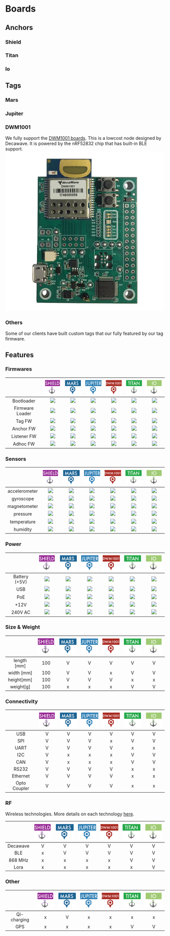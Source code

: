 # Boards

## Anchors
### Shield

### Titan

### Io

## Tags

### Mars

### Jupiter

### DWM1001
We fully support the [DWM1001 boards](https://www.decawave.com/product/dwm1001-module/). This is a lowcost node designed by Decawave.
It is powered  by the nRF52832 chip that has built-in BLE support. 
![DWM1001](./img/hw_dwm1001.jpg)

### Others
Some of our clients have built custom tags that our fully featured by our tag firmware.


## Features

### Firmwares
|                 | ![icon][shield]  |![icon][mars] | ![icon][jupiter] | ![icon][dwm1001] | ![icon][titan] | ![icon][io] |
|:---------------:|:-------------:|:--------:|:-----------:|:-------:|:-----------:|:--------:|
|    Bootloader   |   ![][V]       |     ![][V]    |      ![][V]      |    ![][V]    |     ![][V]     |    ![][V]   |
| Firmware Loader |   ![][V]       |     ![][V]    |      ![][V]      |    ![][x]    |     ![][V]     |    ![][V]   |
|      Tag FW     |   ![][V]       |     ![][V]    |      ![][V]      |    ![][V]    |     ![][x]     |    ![][x]   |
|    Anchor FW    |   ![][V]       |     ![][x]    |      ![][x]      |    ![][x]    |     ![][V]     |    ![][V]   |
|   Listener FW   |   ![][V]       |     ![][x]    |      ![][x]      |    ![][x]    |     ![][V]     |    ![][V]   |
|     Adhoc FW    |   ![][V]       |     ![][V]    |      ![][V]      |    ![][V]    |     ![][x]     |    ![][x]   |

### Sensors
|                 | ![icon][shield] | ![icon][mars]  | ![icon][jupiter] | ![icon][dwm1001] | ![f][titan] | ![icon][io] |
|:---------------:|:-------------:|:--------:|:-----------:|:-------:|:-----------:|:--------:|
| accelerometer   |       ![][vV]       |     ![][Vv]    |      ![][Vv]      |    ![][vV]    |     ![][vV]     |    ![][Vv]   |
| gyroscope       |       ![][xx]       |     ![][Vv]    |      ![][Vv]      |    ![][xx]    |     ![][vV]     |    ![][Vv]   |
| magnetometer    |       ![][xx]       |     ![][Vv]    |      ![][Vv]      |    ![][xx]    |     ![][vV]     |    ![][vV]   |
| pressure        |       ![][xx]       |     ![][xx]    |      ![][xx]      |    ![][xx]    |     ![][vV]     |    ![][vV]   |
| temperature     |       ![][xx]       |     ![][xx]    |      ![][xx]      |    ![][xx]    |     ![][vV]     |    ![][vV]   |
| humidity        |       ![][xx]       |     ![][xx]    |      ![][xx]      |    ![][xx]    |     ![][xx]     |    ![][vV]   |

### Power
|                 | ![icon][shield] | ![icon][mars]  | ![icon][jupiter] | ![icon][dwm1001] | ![f2][titan] | ![icon][io] |
|:---------------:|:-------------:|:--------:|:-----------:|:-------:|:-----------:|:--------:|
|  Battery (+5V)  |       ![][V]       |     ![][V]    |      ![][V]      |    ![][V]    |     ![][V]     |    ![][V]   |
|      USB        |       ![][V]       |     ![][V]    |      ![][V]      |    ![][V]    |     ![][V]     |    ![][V]   |
|      PoE        |       ![][x]       |     ![][x]    |      ![][x]      |    ![][x]    |     ![][V]     |    ![][V]   |
|     +12V        |       ![][x]       |     ![][x]    |      ![][V]      |    ![][x]    |     ![][V]     |    ![][V]   |
|   240V AC       |       ![][x]       |     ![][x]    |      ![][x]      |    ![][x]    |     ![][x]     |    ![][V]   |

### Size & Weight
|                 | ![icon][shield] |![icon][mars] | ![icon][jupiter]| ![icon][dwm1001] | ![f2][titan] | ![icon][io] |
|:---------------:|:-------------:|:--------:|:-----------:|:-------:|:-----------:|:--------:|
|  length [mm]    |     100       |     V    |      V      |    V    |     V     |    V   |
|   width [mm]    |     100       |     V    |      V      |    x    |     V     |    V   |
|   height[mm]    |     100       |     V    |      V      |    V    |     x     |    x   |
|    weight[g]    |     100       |     x    |      x      |    x    |     V     |    V   |


### Connectivity
|                 | ![icon][shield] | ![icon][mars]  | ![icon][jupiter] | ![icon][dwm1001] | ![f2][titan] | ![icon][io] |
|:---------------:|:-------------:|:--------:|:-----------:|:-------:|:-----------:|:--------:|
|      USB        |       V       |     V    |      V      |    V    |     V     |    V   |
|      SPI        |       V       |     V    |      V      |    x    |     V     |    V   |
|      UART       |       V       |     V    |      V      |    V    |     x     |    x   |
|      I2C        |       V       |     x    |      x      |    x    |     V     |    V   |
|      CAN        |       V       |     x    |      x      |    x    |     V     |    V   |
|     RS232       |       V       |     V    |      V      |    V    |     x     |    x   |
|     Ethernet    |       V       |     V    |      V      |    V    |     x     |    x   |
|  Opto Coupler   |       V       |     V    |      V      |    V    |     x     |    x   |

### RF
Wireless technologies. More details on each technology [here](/reference/rf.html).

|                 | ![icon][shield] | ![icon][mars]  | ![icon][jupiter] | ![icon][dwm1001] | ![f2][titan] | ![icon][io] |
|:---------------:|:-------------:|:--------:|:-----------:|:-------:|:-----------:|:--------:|
|      Decawave   |       V       |     V    |      V      |    V    |     V     |    V   |
|      BLE        |       x       |     V    |      V      |    V    |     V     |    V   |
|      868 MHz    |       x       |     x    |      x      |    x    |     V     |    V   |
|       Lora      |       x       |     x    |      x      |    x    |     x     |    V   |


### Other
|                 | ![icon][shield] | ![icon][mars]  | ![icon][jupiter] | ![icon][dwm1001] | ![f2][titan] | ![icon][io] |
|:---------------:|:-------------:|:--------:|:-----------:|:-------:|:-----------:|:--------:|
|   Qi-charging   |       x       |     V    |      x      |    x    |     x     |    x   |      
|      GPS        |       x       |     x    |      x      |    x    |     V     |    V   |





[mars]: ./img/icon_mars.png
[dwm1001]: ./img/icon_dwm1001.png
[titan]: ./img/icon_titan.png
[io]: ./img/icon_io.png
[jupiter]: ./img/icon_jupiter.png
[shield]: ./img/icon_shield.png

[x]: ./img/icon_x.png
[v]: ./img/icon_v.png
[xx]: ./img/icon_xx.png
[vv]: ./img/icon_vv.png